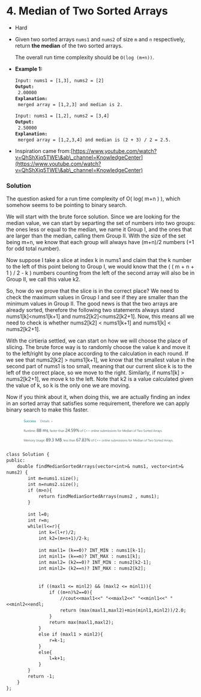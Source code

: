 # 4. Median of Two Sorted Arrays

* Hard
*   Given two sorted arrays `nums1` and `nums2` of size `m` and `n` respectively, return **the median** of the two sorted arrays.

    The overall run time complexity should be `O(log (m+n))`.
*   **Example 1:**

    <pre><code>Input: nums1 = [1,3], nums2 = [2]
    <strong>Output:
    </strong> 2.00000
    <strong>Explanation:
    </strong> merged array = [1,2,3] and median is 2.</code></pre>



    <pre><code>Input: nums1 = [1,2], nums2 = [3,4]
    <strong>Output:
    </strong> 2.50000
    <strong>Explanation:
    </strong> merged array = [1,2,3,4] and median is (2 + 3) / 2 = 2.5.</code></pre>
* Inspiration came from:[https://www.youtube.com/watch?v=QhShXjq5TWE\&ab\_channel=KnowledgeCenter](https://www.youtube.com/watch?v=QhShXjq5TWE\&ab\_channel=KnowledgeCenter)

### Solution

The question asked for a run time complexity of O( log( m+n ) ), which somehow seems to be pointing to binary search. &#x20;

We will start with the brute force solution. Since we are looking for the median value, we can start by separting the set of numbers into two groups: the ones less or equal to the median, we name it Group I, and the ones that are larger than the median, calling them Group II. With the size of the set being m+n, we know that each group will always have (m+n)/2 numbers (+1 for odd total number).&#x20;

Now suppose I take a slice at index k in nums1 and claim that the k number to the left of this point belong to Group I, we would know that the ( ( m + n + 1 ) / 2 - k ) numbers counting from the left of the second array will also be in Group II, we call this value k2.

So, how do we prove that the slice is in the correct place? We need to check the maximum values in Group I and see if they are smaller than the minimum values in Group II. The good news is that the two arrays are already sorted, therefore the following two statements always stand nums1\[k]\<nums1\[k+1] and nums2\[k2]\<nums2\[k2+1]. Now, this means all we need to check is whether nums2\[k2] < nums1\[k+1] and nums1\[k] < nums2\[k2+1].&#x20;



With the cirtieria settled, we can start on how we will choose the place of slicing. The brute force way is to randomly choose the value k and move it to the left/right by one place according to the calculation in each round.  If we see that nums2\[k2] > nums1\[k+1], we know that the smallest value in the second part of nums1 is too small, meaning that our current slice k is to the left of the correct place, so we move to the right. Similarly, if nums1\[k] > nums2\[k2+1], we move k to the left. Note that k2 is a value calculated given the value of k, so k is the only one we are moving. &#x20;



Now if you think about it, when doing this, we are actually finding an index in an sorted array that satisfies some requirement, therefore we can apply binary search to make this faster. &#x20;

<figure><img src="../.gitbook/assets/image (3).png" alt=""><figcaption></figcaption></figure>

```
class Solution {
public:
    double findMedianSortedArrays(vector<int>& nums1, vector<int>& nums2) {
        int m=nums1.size();
        int n=nums2.size();
        if (m>n){
            return findMedianSortedArrays(nums2 , nums1);
        }
        
        int l=0;
        int r=m;
        while(l<=r){
            int k=(l+r)/2;
            int k2=(m+n+1)/2-k;
            
            int maxl1= (k==0)? INT_MIN : nums1[k-1];
            int minl1= (k==m)? INT_MAX : nums1[k];
            int maxl2= (k2==0)? INT_MIN : nums2[k2-1];
            int minl2= (k2==n)? INT_MAX : nums2[k2];
            
            
            if ((maxl1 <= minl2) && (maxl2 <= minl1)){
                if ((m+n)%2==0){
                    //cout<<maxl1<<" "<<maxl2<<" "<<minl1<<" "<<minl2<<endl;
                    return (max(maxl1,maxl2)+min(minl1,minl2))/2.0;
                }
                return max(maxl1,maxl2);
            }
            else if (maxl1 > minl2){
                r=k-1;
            }
            else{
                l=k+1;
            }
        }
        return -1;
    }
};
```

